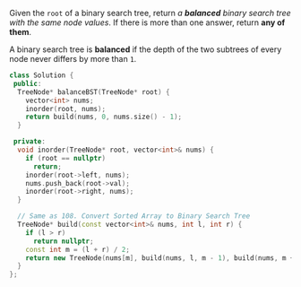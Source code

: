 Given the `root` of a binary search tree, return _a **balanced** binary search tree with the same node values_. If there is more than one answer, return **any of them**.

A binary search tree is **balanced** if the depth of the two subtrees of every node never differs by more than `1`.

```cpp
class Solution {
 public:
  TreeNode* balanceBST(TreeNode* root) {
    vector<int> nums;
    inorder(root, nums);
    return build(nums, 0, nums.size() - 1);
  }

 private:
  void inorder(TreeNode* root, vector<int>& nums) {
    if (root == nullptr)
      return;
    inorder(root->left, nums);
    nums.push_back(root->val);
    inorder(root->right, nums);
  }

  // Same as 108. Convert Sorted Array to Binary Search Tree
  TreeNode* build(const vector<int>& nums, int l, int r) {
    if (l > r)
      return nullptr;
    const int m = (l + r) / 2;
    return new TreeNode(nums[m], build(nums, l, m - 1), build(nums, m + 1, r));
  }
};
```